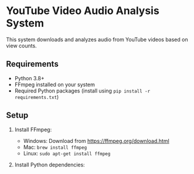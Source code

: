 # YouTube Video Audio Analysis System

This system downloads and analyzes audio from YouTube videos based on view counts.

## Requirements

- Python 3.8+
- FFmpeg installed on your system
- Required Python packages (install using `pip install -r requirements.txt`)

## Setup

1. Install FFmpeg:
   - Windows: Download from https://ffmpeg.org/download.html
   - Mac: `brew install ffmpeg`
   - Linux: `sudo apt-get install ffmpeg`

2. Install Python dependencies: 